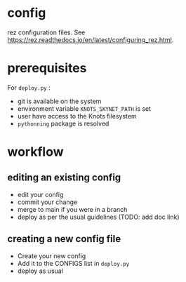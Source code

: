 # config

rez configuration files. See https://rez.readthedocs.io/en/latest/configuring_rez.html.

# prerequisites

[//]: # (TODO update when suite created for pipeline deployment)

For `deploy.py` :

- git is available on the system
- environment variable `KNOTS_SKYNET_PATH` is set
- user have access to the Knots filesystem
- `pythonning` package is resolved

# workflow

## editing an existing config

- edit your config  
- commit your change
- merge to main if you were in a branch
- deploy as per the usual guidelines (TODO: add doc link)


## creating a new config file

- Create your new config
- Add it to the CONFIGS list in `deploy.py`
- deploy as usual